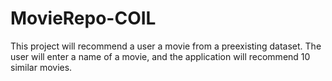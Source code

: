 # MovieRepo-COIL
This project will recommend a user a movie from a preexisting dataset. The user will enter a name of a movie, and the application will recommend 10 similar movies.
